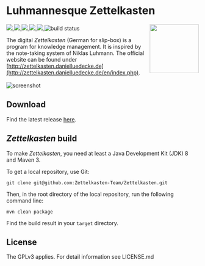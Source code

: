 # Luhmannesque Zettelkasten
<img src="src/main/resources/de/danielluedecke/zettelkasten/resources/icons/zkn3-256x256.png" height="128" align="right"/>

<p>
    <a href="https://github.com/Zettelkasten-Team/Zettelkasten/releases" alt="Release">
        <img src="https://img.shields.io/github/release/Zettelkasten-Team/Zettelkasten.svg" />
    </a>
     <a href="https://github.com/Zettelkasten-Team/Zettelkasten/releases" alt="Downloads">
        <img src="https://img.shields.io/github/downloads/Zettelkasten-Team/Zettelkasten/total.svg" />
     </a>       
     <a href="https://github.com/Zettelkasten-Team/Zettelkasten/issues" alt="Resolution time">
        <img src="http://isitmaintained.com/badge/resolution/Zettelkasten-Team/Zettelkasten.svg" />
    </a>
     <a href="https://github.com/Zettelkasten-Team/Zettelkasten/issues" alt="Open Issues">
        <img src="http://isitmaintained.com/badge/open/Zettelkasten-Team/Zettelkasten.svg" />
     </a>            
    <a href="https://github.com/Zettelkasten-Team/Zettelkasten/graphs/contributors" alt="Contributors">
        <img src="https://img.shields.io/github/contributors/Zettelkasten-Team/Zettelkasten" />
    </a>
    <img src="https://github.com/Zettelkasten-Team/Zettelkasten/workflows/Java%20CI%20with%20Maven/badge.svg" alt="build status"/>
</p>


The digital <i>Zettelkasten</i> (German for slip-box) is a program for knowledge management. It is inspired by the note-taking system of Niklas Luhmann. The official website can be found under [http://zettelkasten.danielluedecke.de](http://zettelkasten.danielluedecke.de/en/index.php).
<br/>
<br/>
![screenshot](http://zettelkasten.danielluedecke.de/img/gallery/zkn1.png)

## Download
Find the latest release [here](https://github.com/Zettelkasten-Team/Zettelkasten/releases).

## <i>Zettelkasten</i> build

To make <i>Zettelkasten</i>, you need at least a Java Development Kit (JDK) 8 and Maven 3.  

To get a local repository, use Git:

```shell
git clone git@github.com:Zettelkasten-Team/Zettelkasten.git
```

Then, in the root directory of the local repository, run the following command line:

```shell
mvn clean package
```

Find the build result in your `target` directory.


## License
The GPLv3 applies. For detail information see LICENSE.md
